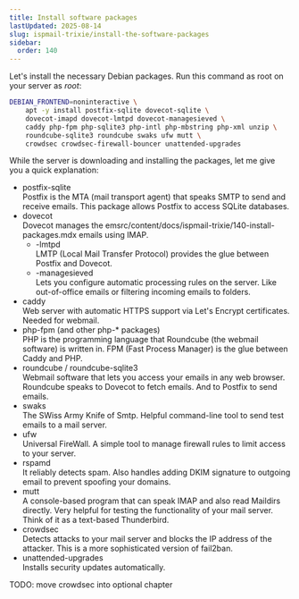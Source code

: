 ```yaml
---
title: Install software packages
lastUpdated: 2025-08-14
slug: ispmail-trixie/install-the-software-packages
sidebar:
  order: 140
---
```


Let's install the necessary Debian packages. Run this command as root on your server as _root_:

```sh
DEBIAN_FRONTEND=noninteractive \
    apt -y install postfix-sqlite dovecot-sqlite \
    dovecot-imapd dovecot-lmtpd dovecot-managesieved \
    caddy php-fpm php-sqlite3 php-intl php-mbstring php-xml unzip \
    roundcube-sqlite3 roundcube swaks ufw mutt \
    crowdsec crowdsec-firewall-bouncer unattended-upgrades
```

While the server is downloading and installing the packages, let me give you a quick explanation:

- postfix-sqlite \
  Postfix is the MTA (mail transport agent) that speaks SMTP to send and receive emails. This package allows Postfix to
  access SQLite databases.
- dovecot \
  Dovecot manages the emsrc/content/docs/ispmail-trixie/140-install-packages.mdx emails using IMAP.
  - -lmtpd \
    LMTP (Local Mail Transfer Protocol) provides the glue between Postfix and Dovecot.
  - -managesieved \
    Lets you configure automatic processing rules on the server. Like out-of-office emails or filtering incoming emails
    to folders.
- caddy \
  Web server with automatic HTTPS support via Let's Encrypt certificates. Needed for webmail.
- php-fpm (and other php-\* packages) \
  PHP is the programming language that Roundcube (the webmail software) is written in. FPM (Fast Process Manager) is the
  glue between Caddy and PHP.
- roundcube / roundcube-sqlite3 \
  Webmail software that lets you access your emails in any web browser. Roundcube speaks to Dovecot to fetch emails. And
  to Postfix to send emails.
- swaks \
  The SWiss Army Knife of Smtp. Helpful command-line tool to send test emails to a mail server.
- ufw \
  Universal FireWall. A simple tool to manage firewall rules to limit access to your server.
- rspamd \
  It reliably detects spam. Also handles adding DKIM signature to outgoing email to prevent spoofing your domains.
- mutt \
  A console-based program that can speak IMAP and also read Maildirs directly. Very helpful for testing the
  functionality of your mail server. Think of it as a text-based Thunderbird.
- crowdsec \
  Detects attacks to your mail server and blocks the IP address of the attacker. This is a more sophisticated version of
  fail2ban.
- unattended-upgrades \
  Installs security updates automatically.

TODO: move crowdsec into optional chapter
